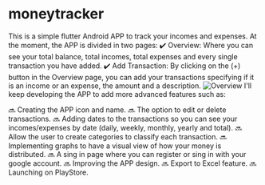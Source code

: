 # moneytracker
This is a simple flutter Android APP to track your incomes and expenses.
At the moment, the APP is divided in two pages:
  ✔️ Overview: Where you can see your total balance, total incomes, total expenses and every single transaction you have added.
  ✔️ Add Transaction: By clicking on the (+) button in the Overview page, you can add your transactions specifying if it is an income or an expense, the amount and a description.
![Overview](https://github.com/user-attachments/assets/3fc7b550-5057-41e6-ab9c-677a306088c6)
I'll keep developing the APP to add more advanced features such as:

  🔜  Creating the APP icon and name. 
  🔜  The option to edit or delete transactions.
  🔜  Adding dates to the transactions so you can see your incomes/expenses by date (daily, weekly, monthly, yearly and total).
  🔜  Allow the user to create categories to classify each transaction.
  🔜  Implementing graphs to have a visual view of how your money is distributed.
  🔜  A sing in page where you can register or sing in with your google account.
  🔜  Improving the APP design.
  🔜  Export to Excel feature.
  🔜  Launching on PlayStore.
